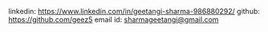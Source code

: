 linkedin: https://www.linkedin.com/in/geetangi-sharma-986880292/
github: https://github.com/geez5
email id: sharmageetangi@gmail.com
